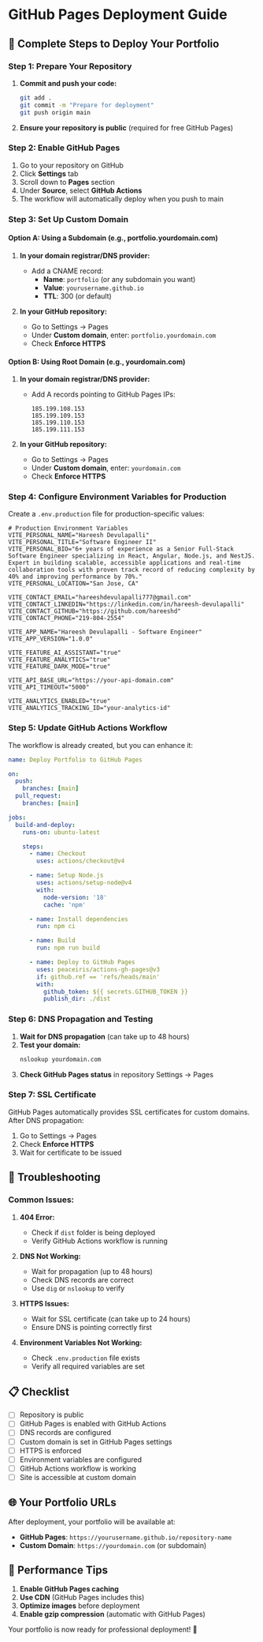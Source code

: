 # GitHub Pages Deployment Guide

## 🚀 **Complete Steps to Deploy Your Portfolio**

### **Step 1: Prepare Your Repository**

1. **Commit and push your code:**

   ```bash
   git add .
   git commit -m "Prepare for deployment"
   git push origin main
   ```

2. **Ensure your repository is public** (required for free GitHub Pages)

### **Step 2: Enable GitHub Pages**

1. Go to your repository on GitHub
2. Click **Settings** tab
3. Scroll down to **Pages** section
4. Under **Source**, select **GitHub Actions**
5. The workflow will automatically deploy when you push to main

### **Step 3: Set Up Custom Domain**

#### **Option A: Using a Subdomain (e.g., portfolio.yourdomain.com)**

1. **In your domain registrar/DNS provider:**
   - Add a CNAME record:
     - **Name**: `portfolio` (or any subdomain you want)
     - **Value**: `yourusername.github.io`
     - **TTL**: 300 (or default)

2. **In your GitHub repository:**
   - Go to Settings → Pages
   - Under **Custom domain**, enter: `portfolio.yourdomain.com`
   - Check **Enforce HTTPS**

#### **Option B: Using Root Domain (e.g., yourdomain.com)**

1. **In your domain registrar/DNS provider:**
   - Add A records pointing to GitHub Pages IPs:
     ```
     185.199.108.153
     185.199.109.153
     185.199.110.153
     185.199.111.153
     ```

2. **In your GitHub repository:**
   - Go to Settings → Pages
   - Under **Custom domain**, enter: `yourdomain.com`
   - Check **Enforce HTTPS**

### **Step 4: Configure Environment Variables for Production**

Create a `.env.production` file for production-specific values:

```env
# Production Environment Variables
VITE_PERSONAL_NAME="Hareesh Devulapalli"
VITE_PERSONAL_TITLE="Software Engineer II"
VITE_PERSONAL_BIO="6+ years of experience as a Senior Full-Stack Software Engineer specializing in React, Angular, Node.js, and NestJS. Expert in building scalable, accessible applications and real-time collaboration tools with proven track record of reducing complexity by 40% and improving performance by 70%."
VITE_PERSONAL_LOCATION="San Jose, CA"

VITE_CONTACT_EMAIL="hareeshdevulapalli777@gmail.com"
VITE_CONTACT_LINKEDIN="https://linkedin.com/in/hareesh-devulapalli"
VITE_CONTACT_GITHUB="https://github.com/hareeshd"
VITE_CONTACT_PHONE="219-804-2554"

VITE_APP_NAME="Hareesh Devulapalli - Software Engineer"
VITE_APP_VERSION="1.0.0"

VITE_FEATURE_AI_ASSISTANT="true"
VITE_FEATURE_ANALYTICS="true"
VITE_FEATURE_DARK_MODE="true"

VITE_API_BASE_URL="https://your-api-domain.com"
VITE_API_TIMEOUT="5000"

VITE_ANALYTICS_ENABLED="true"
VITE_ANALYTICS_TRACKING_ID="your-analytics-id"
```

### **Step 5: Update GitHub Actions Workflow**

The workflow is already created, but you can enhance it:

```yaml
name: Deploy Portfolio to GitHub Pages

on:
  push:
    branches: [main]
  pull_request:
    branches: [main]

jobs:
  build-and-deploy:
    runs-on: ubuntu-latest

    steps:
      - name: Checkout
        uses: actions/checkout@v4

      - name: Setup Node.js
        uses: actions/setup-node@v4
        with:
          node-version: '18'
          cache: 'npm'

      - name: Install dependencies
        run: npm ci

      - name: Build
        run: npm run build

      - name: Deploy to GitHub Pages
        uses: peaceiris/actions-gh-pages@v3
        if: github.ref == 'refs/heads/main'
        with:
          github_token: ${{ secrets.GITHUB_TOKEN }}
          publish_dir: ./dist
```

### **Step 6: DNS Propagation and Testing**

1. **Wait for DNS propagation** (can take up to 48 hours)
2. **Test your domain:**
   ```bash
   nslookup yourdomain.com
   ```
3. **Check GitHub Pages status** in repository Settings → Pages

### **Step 7: SSL Certificate**

GitHub Pages automatically provides SSL certificates for custom domains. After DNS propagation:

1. Go to Settings → Pages
2. Check **Enforce HTTPS**
3. Wait for certificate to be issued

## 🔧 **Troubleshooting**

### **Common Issues:**

1. **404 Error:**
   - Check if `dist` folder is being deployed
   - Verify GitHub Actions workflow is running

2. **DNS Not Working:**
   - Wait for propagation (up to 48 hours)
   - Check DNS records are correct
   - Use `dig` or `nslookup` to verify

3. **HTTPS Issues:**
   - Wait for SSL certificate (can take up to 24 hours)
   - Ensure DNS is pointing correctly first

4. **Environment Variables Not Working:**
   - Check `.env.production` file exists
   - Verify all required variables are set

## 📋 **Checklist**

- [ ] Repository is public
- [ ] GitHub Pages is enabled with GitHub Actions
- [ ] DNS records are configured
- [ ] Custom domain is set in GitHub Pages settings
- [ ] HTTPS is enforced
- [ ] Environment variables are configured
- [ ] GitHub Actions workflow is working
- [ ] Site is accessible at custom domain

## 🌐 **Your Portfolio URLs**

After deployment, your portfolio will be available at:

- **GitHub Pages**: `https://yourusername.github.io/repository-name`
- **Custom Domain**: `https://yourdomain.com` (or subdomain)

## 📱 **Performance Tips**

1. **Enable GitHub Pages caching**
2. **Use CDN** (GitHub Pages includes this)
3. **Optimize images** before deployment
4. **Enable gzip compression** (automatic with GitHub Pages)

Your portfolio is now ready for professional deployment! 🎉
